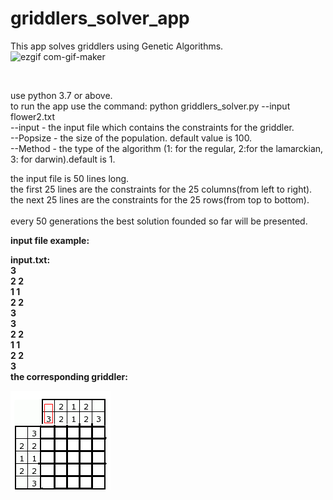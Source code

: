 # griddlers_solver_app
This app solves griddlers using Genetic Algorithms.
</br>
![ezgif com-gif-maker](https://user-images.githubusercontent.com/50427111/128092108-9220080f-1513-4b6e-9a9c-603085b55b06.gif)

</br>

use python 3.7 or above.
</br>
to run the app use the command: python griddlers_solver.py --input flower2.txt
</br>
--input - the input file which contains the constraints for the griddler.
</br>
--Popsize - the size of the population. default value is 100.
</br>
--Method - the type of the algorithm (1: for the regular, 2:for the lamarckian, 3: for darwin).default is 1.
</br>

the input file is 50 lines long.
</br>
the first 25 lines are the constraints for the 25 columns(from left to right).
</br>
the next 25 lines are the constraints for the 25 rows(from top to bottom).
</br>
</br>
every 50 generations the best solution founded so far will be presented.


<b>input file example<b/>:

input.txt:
</br>
3
</br>
2 2
</br>
1 1
</br>
2 2
</br>
3
</br>
3
</br>
2 2
</br>
1 1
</br>
2 2
</br>
3
</br>
the corresponding  griddler:
</br>

![alt text](https://github.com/eitangantz/griddlers_solver_app/blob/master/image.png)





